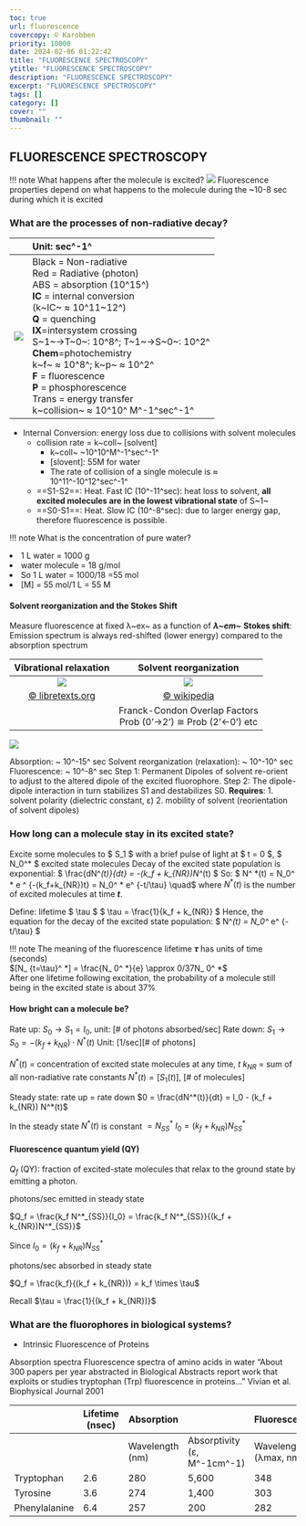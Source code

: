 ```yaml
---
toc: true
url: fluorescence
covercopy: © Karobben
priority: 10000
date: 2024-02-06 01:22:42
title: "FLUORESCENCE SPECTROSCOPY"
ytitle: "FLUORESCENCE SPECTROSCOPY"
description: "FLUORESCENCE SPECTROSCOPY"
excerpt: "FLUORESCENCE SPECTROSCOPY"
tags: []
category: []
cover: ""
thumbnail: ""
---
```


## FLUORESCENCE SPECTROSCOPY

!!! note What happens after the molecule is excited?
    ![](https://imgur.com/nD2T2sw.png)
    Fluorescence properties depend on what happens to the molecule during the ~10-8 sec during which it is excited

### What are the processes of non-radiative decay?

||Unit: sec^-1^|
|:-:|:-|
|![](https://imgur.com/uYOhyLM.png)|Black = Non-radiative<br> Red = Radiative (photon)<br> ABS = absorption (10^15^)<br>**IC** = internal conversion <br> (k~IC~ ≈ 10^11~12^)<br> **Q** = quenching<br>**IX**=intersystem crossing<br>S~1~→T~0~: 10^8^; T~1~→S~0~: 10^2^<br> **Chem**=photochemistry<br>k~f~ ≈ 10^8^; k~p~ ≈ 10^2^<br> **F** = fluorescence<br> **P** = phosphorescence<br> Trans = energy transfer<br>k~collision~ ≈ 10^10^ M^-1^sec^-1^|


- Internal Conversion: energy loss due to collisions with solvent molecules
    - collision rate = k~coll~ [solvent]
        - k~coll~ ~10^10^M^-1^sec^-1^
        - [slovent]: 55M for water
        - The rate of collision of a single molecule is ≈ 10^11^-10^12^sec^-1^
    - ==S1-S2==: Heat. Fast IC (10^-11^sec): heat loss to solvent, **all excited molecules are in the lowest vibrational state** of S~1~
    - ==S0-S1==: Heat. Slow IC (10^-8^sec): due to larger energy gap, therefore fluorescence is possible.

!!! note What is the concentration of pure water?
    <li> 1 L water = 1000 g
    <li> water molecule = 18 g/mol
    <li> So 1 L water = 1000/18 =55 mol
    <li> [M] = 55 mol/1 L = 55 M


#### Solvent reorganization and the Stokes Shift

Measure fluorescence at fixed λ~ex~ as a function of ***λ~em~***
**Stokes shift**: Emission spectrum is always red-shifted (lower energy) compared to the absorption spectrum

|Vibrational relaxation|Solvent reorganization|
|:-:|:-:|
|![](https://chem.libretexts.org/@api/deki/files/79075/%253DScreen_shot_2011-03-14_at_11.08.58_AM.png?revision=1&size=bestfit&width=224&height=274)|![](https://upload.wikimedia.org/wikipedia/commons/f/fc/Stokes_shift_diagram.svg)|
|[© libretexts.org](https://chem.libretexts.org/Bookshelves/Physical_and_Theoretical_Chemistry_Textbook_Maps/Supplemental_Modules_(Physical_and_Theoretical_Chemistry)/Spectroscopy/Electronic_Spectroscopy/Jablonski_diagram)|[© wikipedia](https://en.wikipedia.org/wiki/Stokes_shift)|
||Franck-Condon Overlap Factors<br>Prob (0’→2’) ≅ Prob (2’←0’) etc|

![](https://imgur.com/3c7E6y8.png)

Absorption: ~ 10^-15^ sec
Solvent reorganization (relaxation): ~ 10^-10^ sec
Fluorescence: ~ 10^-8^ sec
Step 1: Permanent Dipoles of solvent re-orient to adjust to the altered dipole of the excited fluorophore.
Step 2: The dipole-dipole interaction in turn stabilizes S1 and destabilizes S0. 
**Requires**:
    1. solvent polarity (dielectric constant, ε)
    2. mobility of solvent (reorientation of solvent dipoles)

### How long can a molecule stay in its excited state?

Excite some molecules to $ S_1 $ with a brief pulse of light at $ t = 0 $, $ N_0^* $ excited state molecules
Decay of the excited state population is exponential: $ \frac{dN^*(t)}{dt} = -(k_f + k_{NR})N^*(t) $
So: $ N^ *(t) = N_0^ * e ^ {-(k_f+k_{NR})t} = N_0^ * e^ {-t/\tau} \quad$ where $N^* (t)$ is the number of excited molecules at time ***t***.

Define: lifetime $ \tau $
    $ \tau = \frac{1}{k_f + k_{NR}} $
Hence, the equation for the decay of the excited state population:
    $ N^*(t) = N_0^* e^ {-t/\tau} $


!!! note The meaning of the fluorescence lifetime
    ***τ*** has units of time (seconds) <br>
    $[N_ {t=\tau}^ *] = \frac{N_ 0^ *}{e} \approx 0/37N_ 0^ *$<br>
    After one lifetime following excitation, the probability of a molecule still being in the excited state is about 37%

#### How bright can a molecule be?

Rate up: $S_0 \rightarrow S_1 = I_0$, unit: [# of photons absorbed/sec]
Rate down: $S_1 \rightarrow S_0 = -(k_f + k_{NR}) \cdot N^*(t)$
Unit: [1/sec][# of photons]

$N^*(t)$ = concentration of excited state molecules at any time, $t$
$k_{NR}$ = sum of all non-radiative rate constants
$N^*(t) = [S_1(t)]$, [# of molecules]

Steady state: rate up = rate down
$0 = \frac{dN^*(t)}{dt} = I_0 - (k_f + k_{NR}) N^*(t)$

In the steady state $N^*(t)$ is constant $= N^*_{SS}$
$I_0 = (k_f + k_{NR}) N^*_{SS}$

#### Fluorescence quantum yield (QY)

$Q_f$ (QY): fraction of excited-state molecules that relax to the ground state by emitting a photon.

photons/sec emitted in steady state

$Q_f = \frac{k_f N^*_{SS}}{I_0} = \frac{k_f N^*_{SS}}{(k_f + k_{NR})N^*_{SS}}$

Since $I_0 = (k_f + k_{NR})N^*_{SS}$

photons/sec absorbed in steady state

$Q_f = \frac{k_f}{(k_f + k_{NR})} = k_f \times \tau$

Recall $\tau = \frac{1}{(k_f + k_{NR})}$


### What are the fluorophores in biological systems?

- Intrinsic Fluorescence of Proteins

Absorption spectra Fluorescence spectra of amino acids in water “About 300 papers per year abstracted in Biological Abstracts report work that exploits or studies tryptophan (Trp) fluorescence in proteins…”
Vivian et al. Biophysical Journal 2001

|               | Lifetime (nsec) | Absorption                   |               | Fluorescence    |           |
|---------------|-----------------|------------------------------|---------------|-----------------|-----------|
|               |                 | Wavelength (nm)              | Absorptivity (ε, M^-1cm^-1) | Wavelength (λmax, nm) | Quantum Yield (25°C) |
| Tryptophan    | 2.6             | 280                          | 5,600         | 348             | 0.20      |
| Tyrosine      | 3.6             | 274                          | 1,400         | 303             | 0.14      |
| Phenylalanine | 6.4             | 257                          | 200           | 282             | 0.04      |


<style>
pre {
  background-color:#38393d;
  color: #5fd381;
}
</style>

